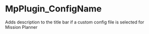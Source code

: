 # MpPlugin_ConfigName
Adds description to the title bar if a custom config file is selected for Mission Planner
